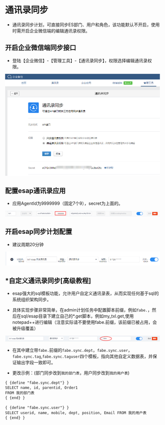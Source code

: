 # 通讯录同步
* 通讯录同步计划，可直接同步ES部门、用户和角色，该功能默认不开启，使用时需开启企业微信端的编辑通讯录权限。

## 开启企业微信端同步接口
* 登陆【企业微信】-【管理工具】-【通讯录同步】，权限选择编辑通讯录权限。

![](./img/txl-1.png)

## 配置esap通讯录应用
* 应用AgentId为9999999（固定7个9），secret为上面的。

![](./img/txl-1.1.png)

## 开启esap同步计划配置
* 建议周期20分钟

![](./img/txl-2.png)

## *自定义通讯录同步[高级教程]
* esap强大的sql模板功能，允许用户自定义通讯录表，从而实现任何基于sql的系统组织架构同步。

* 具体实现步骤非常简单，在admin计划任务中配置脚本前缀，例如`fabe.`，然后在sql/esap目录下建立自己的*.get脚本，例如my_txl.get,使用notepad++进行编辑（注意实际请不要使用fabe.前缀，该前缀已被占用，会被升级覆盖）

![](./img/txl-3.png)

* 在其中建立带`fabe.`前缀的`fabe.sync.dept`，`fabe.sync.user`，`fabe.sync.tag`,`fabe.sync.taguser`四个模板，指向其他自定义数据表，并保证输出字段一致即可。

* 更改示例：(部门同步改到`我的部门表`，用户同步改到`我的用户表`)

```
{ {define "fabe.sync.dept"} }
SELECT name, id, parentid, Order1
FROM 我的部门表
{ {end} }

{ {define "fabe.sync.user"} }
SELECT userid, name, mobile, dept, position, Email FROM 我的用户表
{ {end} }
```